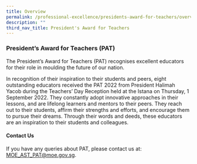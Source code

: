 ```yaml
---
title: Overview
permalink: /professional-excellence/presidents-award-for-teachers/overview/
description: ""
third_nav_title: President's Award for Teachers
---
```

### President’s Award for Teachers (PAT)

The President’s Award for Teachers (PAT) recognises excellent educators for their role in moulding the future of our nation.

In recognition of their inspiration to their students and peers, eight outstanding educators received the PAT 2022 from President Halimah Yacob during the Teachers’ Day Reception held at the Istana on Thursday, 1 September 2022. They constantly adopt innovative approaches in their lessons, and are lifelong learners and mentors to their peers. They reach out to their students, affirm their strengths and efforts, and encourage them to pursue their dreams. Through their words and deeds, these educators are an inspiration to their students and colleagues.


#### Contact Us

If you have any queries about PAT, please contact us at: [MOE\_AST\_PAT@moe.gov.sg](mailto:MOE_AST_PAT@moe.gov.sg).